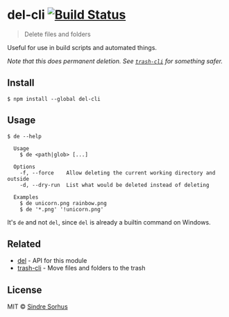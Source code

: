 # del-cli [![Build Status](https://travis-ci.org/sindresorhus/del-cli.svg?branch=master)](https://travis-ci.org/sindresorhus/del-cli)

> Delete files and folders

Useful for use in build scripts and automated things.

*Note that this does permanent deletion. See [`trash-cli`](https://github.com/sindresorhus/trash-cli) for something safer.*


## Install

```
$ npm install --global del-cli
```


## Usage

```
$ de --help

  Usage
    $ de <path|glob> [...]

  Options
    -f, --force    Allow deleting the current working directory and outside
    -d, --dry-run  List what would be deleted instead of deleting

  Examples
    $ de unicorn.png rainbow.png
    $ de '*.png' '!unicorn.png'
```

It's `de` and not `del`, since `del` is already a builtin command on Windows.


## Related

- [del](https://github.com/sindresorhus/del) - API for this module
- [trash-cli](https://github.com/sindresorhus/trash-cli) - Move files and folders to the trash


## License

MIT © [Sindre Sorhus](http://sindresorhus.com)

